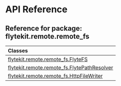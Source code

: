 # API Reference

## Reference for package: flytekit.remote.remote_fs

| Classes  |
| :------------- |
| [flytekit.remote.remote_fs.FlyteFS](flytekit_remote_remote_fs_flytefs) |
| [flytekit.remote.remote_fs.FlytePathResolver](flytekit_remote_remote_fs_flytepathresolver) |
| [flytekit.remote.remote_fs.HttpFileWriter](flytekit_remote_remote_fs_httpfilewriter) |
